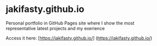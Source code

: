 # jakifasty.github.io
Personal portfolio in GitHub Pages site where I show the most representative latest projects and my exerience

Access it here: [https://jakifasty.github.io/] (https://jakifasty.github.io/)
